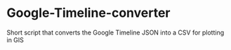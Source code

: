 # Google-Timeline-converter
Short script that converts the Google Timeline JSON into a CSV for plotting in GIS

